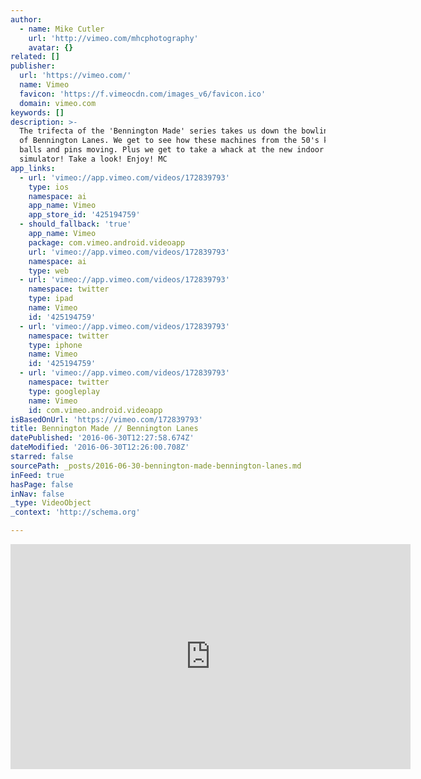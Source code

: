 ```yaml
---
author:
  - name: Mike Cutler
    url: 'http://vimeo.com/mhcphotography'
    avatar: {}
related: []
publisher:
  url: 'https://vimeo.com/'
  name: Vimeo
  favicon: 'https://f.vimeocdn.com/images_v6/favicon.ico'
  domain: vimeo.com
keywords: []
description: >-
  The trifecta of the 'Bennington Made' series takes us down the bowling lanes
  of Bennington Lanes. We get to see how these machines from the 50's keep the
  balls and pins moving. Plus we get to take a whack at the new indoor golf
  simulator! Take a look! Enjoy! MC
app_links:
  - url: 'vimeo://app.vimeo.com/videos/172839793'
    type: ios
    namespace: ai
    app_name: Vimeo
    app_store_id: '425194759'
  - should_fallback: 'true'
    app_name: Vimeo
    package: com.vimeo.android.videoapp
    url: 'vimeo://app.vimeo.com/videos/172839793'
    namespace: ai
    type: web
  - url: 'vimeo://app.vimeo.com/videos/172839793'
    namespace: twitter
    type: ipad
    name: Vimeo
    id: '425194759'
  - url: 'vimeo://app.vimeo.com/videos/172839793'
    namespace: twitter
    type: iphone
    name: Vimeo
    id: '425194759'
  - url: 'vimeo://app.vimeo.com/videos/172839793'
    namespace: twitter
    type: googleplay
    name: Vimeo
    id: com.vimeo.android.videoapp
isBasedOnUrl: 'https://vimeo.com/172839793'
title: Bennington Made // Bennington Lanes
datePublished: '2016-06-30T12:27:58.674Z'
dateModified: '2016-06-30T12:26:00.708Z'
starred: false
sourcePath: _posts/2016-06-30-bennington-made-bennington-lanes.md
inFeed: true
hasPage: false
inNav: false
_type: VideoObject
_context: 'http://schema.org'

---
```

<iframe src="https://cdn.embedly.com/widgets/media.html?src=https%3A%2F%2Fplayer.vimeo.com%2Fvideo%2F172839793&amp;url=https%3A%2F%2Fvimeo.com%2F172839793&amp;image=http%3A%2F%2Fi.vimeocdn.com%2Fvideo%2F578884523_640.jpg&amp;key=b7d04c9b404c499eba89ee7072e1c4f7&amp;type=text%2Fhtml&amp;schema=vimeo" width="640" height="360" scrolling="no" frameborder="0" allowfullscreen="" style=""></iframe>